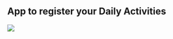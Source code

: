 ## App to register your Daily Activities

![](https://github.com/Voyz/voyz_public/blob/master/databay_promo_vidA_gif_A03.gif)
